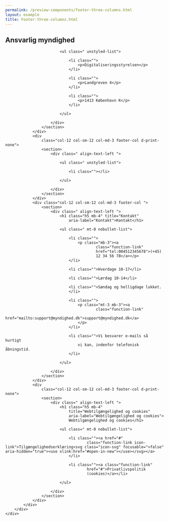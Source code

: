 ```yaml
--- 
permalink: /preview-components/footer-three-columns.html
layout: example 
title: Footer-three-columns.html
---
```

<footer>
    <div class="footer">
        <div class="container">
            <div class="row">
                <div class="col-12 col-sm-12 col-md-3 footer-col ">
                    <section>
                        <div class=" align-text-left ">
                            <h1 class="h5 mb-4" title="Ansvarlig myndighed"
                                aria-label="Ansvarlig myndighed">Ansvarlig
                                myndighed</h1>

                            <ul class=" unstyled-list">

                                <li class="">
                                    <p>Digitaliseringsstyrelsen</p>
                                </li>

                                <li class="">
                                    <p>Landgreven 4</p>
                                </li>

                                <li class="">
                                    <p>1413 København K</p>
                                </li>

                            </ul>

                        </div>
                    </section>
                </div>
                <div
                    class="col-12 col-sm-12 col-md-3 footer-col d-print-none">
                    <section>
                        <div class=" align-text-left ">

                            <ul class=" unstyled-list">

                                <li class=""></li>

                            </ul>

                        </div>
                    </section>
                </div>
                <div class="col-12 col-sm-12 col-md-3 footer-col ">
                    <section>
                        <div class=" align-text-left ">
                            <h1 class="h5 mb-4" title="Kontakt"
                                aria-label="Kontakt">Kontakt</h1>

                            <ul class=" mt-0 nobullet-list">

                                <li class="">
                                    <p class="mb-3"><a
                                            class="function-link"
                                            href="tel:004512345678">(+45)
                                            12 34 56 78</a></p>
                                </li>

                                <li class="">Hverdage 10-17</li>

                                <li class="">Lørdag 10-14</li>

                                <li class="">Søndag og helligdage lukket.
                                </li>

                                <li class="">
                                    <p class="mt-3 mb-3"><a
                                            class="function-link"
                                            href="mailto:support@myndighed.dk">support@myndighed.dk</a>
                                    </p>
                                </li>

                                <li class="">Vi besvarer e-mails så hurtigt
                                    vi kan, indenfor telefonisk åbningstid.
                                </li>

                            </ul>

                        </div>
                    </section>
                </div>
                <div
                    class="col-12 col-sm-12 col-md-3 footer-col d-print-none">
                    <section>
                        <div class=" align-text-left ">
                            <h1 class="h5 mb-4"
                                title="Webtilgængelighed og cookies"
                                aria-label="Webtilgængelighed og cookies">
                                Webtilgængelighed og cookies</h1>

                            <ul class=" mt-0 nobullet-list">

                                <li class=""><a href="#"
                                        class="function-link icon-link">Tilgængelighedserklæring<svg class="icon-svg" focusable=">false" aria-hidden="true"><use xlink:href="#open-in-new"></use></svg></a>
                                </li>

                                <li class=""><a class="function-link"
                                        href="#">Privatlivspolitik
                                        (cookies)</a></li>

                            </ul>

                        </div>
                    </section>
                </div>
            </div>
        </div>
    </div>
</footer>